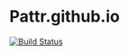 # Pattr.github.io

[![Build Status](https://travis-ci.org/Pattr/Pattr.github.io.svg)](https://travis-ci.org/Pattr/Pattr.github.io)
